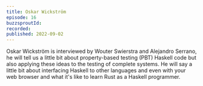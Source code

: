```yaml
---
title: Oskar Wickström
episode: 16
buzzsproutId:
recorded:
published: 2022-09-02
---
```

Oskar Wickström is interviewed by Wouter Swierstra and Alejandro Serrano, he
will tell us a little bit about property-based testing (PBT) Haskell code but
also applying these ideas to the testing of complete systems. He will say a
little bit about interfacing Haskell to other languages and even with your web
browser and what it's like to learn Rust as a Haskell programmer.
